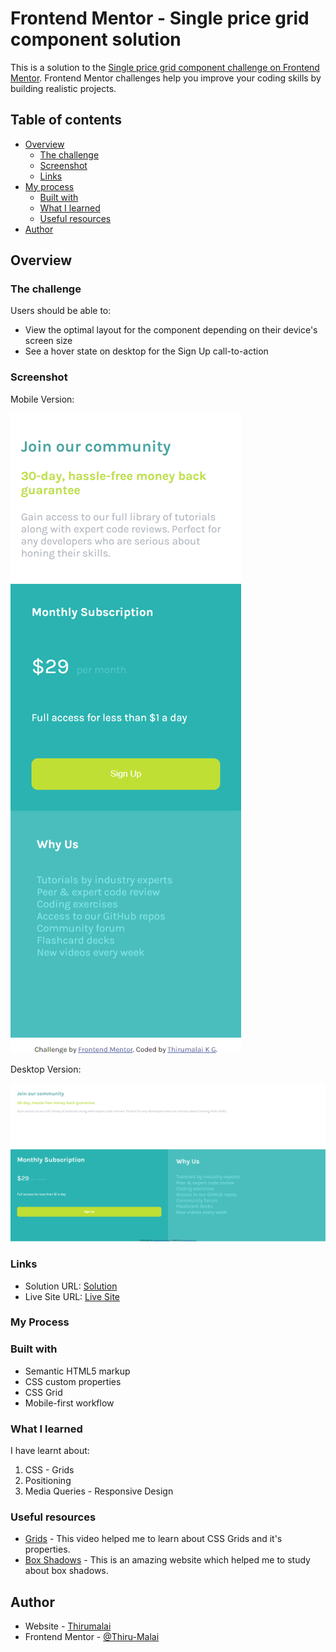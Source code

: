 # Frontend Mentor - Single price grid component solution

This is a solution to the [Single price grid component challenge on Frontend Mentor](https://www.frontendmentor.io/challenges/single-price-grid-component-5ce41129d0ff452fec5abbbc). Frontend Mentor challenges help you improve your coding skills by building realistic projects. 

## Table of contents

- [Overview](#overview)
  - [The challenge](#the-challenge)
  - [Screenshot](#screenshot)
  - [Links](#links)
- [My process](#my-process)
  - [Built with](#built-with)
  - [What I learned](#what-i-learned)
  - [Useful resources](#useful-resources)
- [Author](#author)

## Overview

### The challenge

Users should be able to:

- View the optimal layout for the component depending on their device's screen size
- See a hover state on desktop for the Sign Up call-to-action

### Screenshot

Mobile Version:

![Alt text](image.png)

Desktop Version:

![Alt text](image-1.png)

### Links

- Solution URL: [Solution](https://github.com/Thiru-Malai/Front-End-Challenges-dev.to/tree/main/single-price-grid-component-master)
- Live Site URL: [Live Site](https://single-price-grid-component-rust-gamma.vercel.app/)

### My Process

### Built with

- Semantic HTML5 markup
- CSS custom properties
- CSS Grid
- Mobile-first workflow

### What I learned

I have learnt about:
1. CSS - Grids
2. Positioning
3. Media Queries - Responsive Design

### Useful resources

- [Grids](https://www.youtube.com/watch?v=EiNiSFIPIQE&t=463s&pp=ygUJY3NzIGdyaWRz) - This video helped me to learn about CSS Grids and it's properties.
- [Box Shadows](https://www.corelangs.com/css/box/shadow.html) - This is an amazing website which helped me to study about box shadows.

## Author

- Website - [Thirumalai](https://github.com/Thiru-Malai)
- Frontend Mentor - [@Thiru-Malai](https://www.frontendmentor.io/profile/Thiru-Malai)
